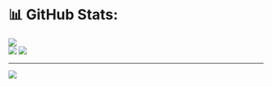 # 📊 GitHub Stats:
![](https://github-readme-stats.vercel.app/api?username=yogaprastyoo&theme=dark&hide_border=false&include_all_commits=true&count_private=true)<br/>
![](https://nirzak-streak-stats.vercel.app/?user=yogaprastyoo&theme=dark&hide_border=false)
![](https://github-readme-stats.vercel.app/api/top-langs/?username=yogaprastyoo&theme=dark&hide_border=false&include_all_commits=true&count_private=true&layout=compact)<br/>

---
[![](https://visitcount.itsvg.in/api?id=yogaprastyoo&icon=0&color=0)](https://visitcount.itsvg.in)

<!-- Proudly created with GPRM ( https://gprm.itsvg.in ) -->
